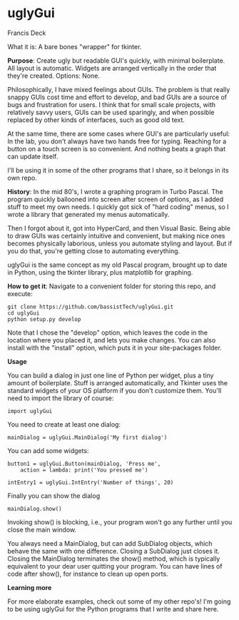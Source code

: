 # uglyGui

Francis Deck

What it is: A bare bones "wrapper" for tkinter. 

**Purpose**: Create ugly but readable GUI's quickly, with minimal boilerplate. All layout is automatic. Widgets are arranged vertically in the order that they're created. Options: None.

Philosophically, I have mixed feelings about GUIs. The problem is that really snappy GUIs cost time and effort to develop, and bad GUIs are a source of bugs and frustration for users. I think that for small scale projects, with relatively savvy users, GUIs can be used sparingly, and when possible replaced by other kinds of interfaces, such as good old text. 

At the same time, there are some cases where GUI's are particularly useful: In the lab, you don't always have two hands free for typing. Reaching for a button on a touch screen is so convenient. And nothing beats a graph that can update itself.

I'll be using it in some of the other programs that I share, so it belongs in its own repo.

**History**: In the mid 80's, I wrote a graphing program in Turbo Pascal. The program quickly ballooned into screen after screen of options, as I added stuff to meet my own needs. I quickly got sick of "hard coding" menus, so I wrote a library that generated my menus automatically.

Then I forgot about it, got into HyperCard, and then Visual Basic. Being able to draw GUIs was certainly intuitive and convenient, but making nice ones becomes physically laborious, unless you automate styling and layout. But if you do that, you're getting close to automating everything.

uglyGui is the same concept as my old Pascal program, brought up to date in Python, using the tkinter library, plus matplotlib for graphing.

**How to get it**: Navigate to a convenient folder for storing this repo, and execute:

	git clone https://github.com/bassistTech/uglyGui.git
	cd uglyGui
	python setup.py develop
	
Note that I chose the "develop" option, which leaves the code in the location where you placed it, and lets you make changes. You can also install with the "install" option, which puts it in your site-packages folder.

**Usage**

You can build a dialog in just one line of Python per widget, plus a tiny amount of boilerplate. Stuff is arranged automatically, and Tkinter uses the standard widgets of your OS platform if you don't customize them. You'll need to import the library of course:

	import uglyGui
	
You need to create at least one dialog:

	mainDialog = uglyGui.MainDialog('My first dialog')
	
You can add some widgets:

	button1 = uglyGui.Button(mainDialog, 'Press me',
		action = lambda: print('You pressed me')
		
	intEntry1 = uglyGui.IntEntry('Number of things', 20)
	
Finally you can show the dialog

	mainDialog.show()
	
Invoking show() is blocking, i.e., your program won't go any further until you close the main window.

You always need a MainDialog, but can add SubDialog objects, which behave the same with one difference. Closing a SubDialog just closes it. Closing the MainDialog terminates the show() method, which is typically equivalent to your dear user quitting your program. You can have lines of code after show(), for instance to clean up open ports.

**Learning more**

For more elaborate examples, check out some of my other repo's! I'm going to be using uglyGui for the Python programs that I write and share here.